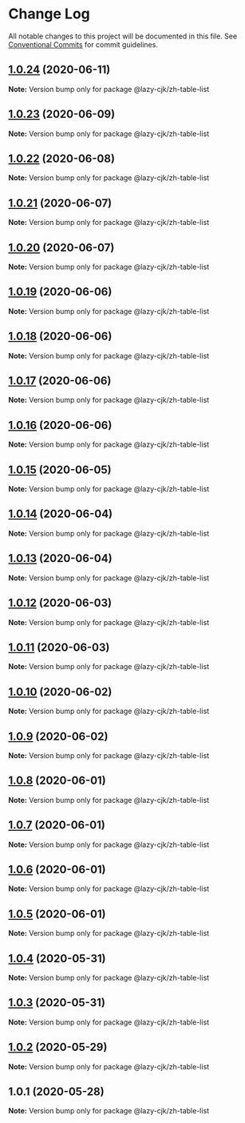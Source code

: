 # Change Log

All notable changes to this project will be documented in this file.
See [Conventional Commits](https://conventionalcommits.org) for commit guidelines.

## [1.0.24](https://github.com/bluelovers/ws-regexp/compare/@lazy-cjk/zh-table-list@1.0.23...@lazy-cjk/zh-table-list@1.0.24) (2020-06-11)

**Note:** Version bump only for package @lazy-cjk/zh-table-list





## [1.0.23](https://github.com/bluelovers/ws-regexp/compare/@lazy-cjk/zh-table-list@1.0.22...@lazy-cjk/zh-table-list@1.0.23) (2020-06-09)

**Note:** Version bump only for package @lazy-cjk/zh-table-list





## [1.0.22](https://github.com/bluelovers/ws-regexp/compare/@lazy-cjk/zh-table-list@1.0.21...@lazy-cjk/zh-table-list@1.0.22) (2020-06-08)

**Note:** Version bump only for package @lazy-cjk/zh-table-list





## [1.0.21](https://github.com/bluelovers/ws-regexp/compare/@lazy-cjk/zh-table-list@1.0.20...@lazy-cjk/zh-table-list@1.0.21) (2020-06-07)

**Note:** Version bump only for package @lazy-cjk/zh-table-list





## [1.0.20](https://github.com/bluelovers/ws-regexp/compare/@lazy-cjk/zh-table-list@1.0.19...@lazy-cjk/zh-table-list@1.0.20) (2020-06-07)

**Note:** Version bump only for package @lazy-cjk/zh-table-list





## [1.0.19](https://github.com/bluelovers/ws-regexp/compare/@lazy-cjk/zh-table-list@1.0.18...@lazy-cjk/zh-table-list@1.0.19) (2020-06-06)

**Note:** Version bump only for package @lazy-cjk/zh-table-list





## [1.0.18](https://github.com/bluelovers/ws-regexp/compare/@lazy-cjk/zh-table-list@1.0.17...@lazy-cjk/zh-table-list@1.0.18) (2020-06-06)

**Note:** Version bump only for package @lazy-cjk/zh-table-list





## [1.0.17](https://github.com/bluelovers/ws-regexp/compare/@lazy-cjk/zh-table-list@1.0.16...@lazy-cjk/zh-table-list@1.0.17) (2020-06-06)

**Note:** Version bump only for package @lazy-cjk/zh-table-list





## [1.0.16](https://github.com/bluelovers/ws-regexp/compare/@lazy-cjk/zh-table-list@1.0.15...@lazy-cjk/zh-table-list@1.0.16) (2020-06-06)

**Note:** Version bump only for package @lazy-cjk/zh-table-list





## [1.0.15](https://github.com/bluelovers/ws-regexp/compare/@lazy-cjk/zh-table-list@1.0.14...@lazy-cjk/zh-table-list@1.0.15) (2020-06-05)

**Note:** Version bump only for package @lazy-cjk/zh-table-list





## [1.0.14](https://github.com/bluelovers/ws-regexp/compare/@lazy-cjk/zh-table-list@1.0.13...@lazy-cjk/zh-table-list@1.0.14) (2020-06-04)

**Note:** Version bump only for package @lazy-cjk/zh-table-list





## [1.0.13](https://github.com/bluelovers/ws-regexp/compare/@lazy-cjk/zh-table-list@1.0.12...@lazy-cjk/zh-table-list@1.0.13) (2020-06-04)

**Note:** Version bump only for package @lazy-cjk/zh-table-list





## [1.0.12](https://github.com/bluelovers/ws-regexp/compare/@lazy-cjk/zh-table-list@1.0.11...@lazy-cjk/zh-table-list@1.0.12) (2020-06-03)

**Note:** Version bump only for package @lazy-cjk/zh-table-list





## [1.0.11](https://github.com/bluelovers/ws-regexp/compare/@lazy-cjk/zh-table-list@1.0.10...@lazy-cjk/zh-table-list@1.0.11) (2020-06-03)

**Note:** Version bump only for package @lazy-cjk/zh-table-list





## [1.0.10](https://github.com/bluelovers/ws-regexp/compare/@lazy-cjk/zh-table-list@1.0.9...@lazy-cjk/zh-table-list@1.0.10) (2020-06-02)

**Note:** Version bump only for package @lazy-cjk/zh-table-list





## [1.0.9](https://github.com/bluelovers/ws-regexp/compare/@lazy-cjk/zh-table-list@1.0.8...@lazy-cjk/zh-table-list@1.0.9) (2020-06-02)

**Note:** Version bump only for package @lazy-cjk/zh-table-list





## [1.0.8](https://github.com/bluelovers/ws-regexp/compare/@lazy-cjk/zh-table-list@1.0.7...@lazy-cjk/zh-table-list@1.0.8) (2020-06-01)

**Note:** Version bump only for package @lazy-cjk/zh-table-list





## [1.0.7](https://github.com/bluelovers/ws-regexp/compare/@lazy-cjk/zh-table-list@1.0.6...@lazy-cjk/zh-table-list@1.0.7) (2020-06-01)

**Note:** Version bump only for package @lazy-cjk/zh-table-list





## [1.0.6](https://github.com/bluelovers/ws-regexp/compare/@lazy-cjk/zh-table-list@1.0.5...@lazy-cjk/zh-table-list@1.0.6) (2020-06-01)

**Note:** Version bump only for package @lazy-cjk/zh-table-list





## [1.0.5](https://github.com/bluelovers/ws-regexp/compare/@lazy-cjk/zh-table-list@1.0.4...@lazy-cjk/zh-table-list@1.0.5) (2020-06-01)

**Note:** Version bump only for package @lazy-cjk/zh-table-list





## [1.0.4](https://github.com/bluelovers/ws-regexp/compare/@lazy-cjk/zh-table-list@1.0.3...@lazy-cjk/zh-table-list@1.0.4) (2020-05-31)

**Note:** Version bump only for package @lazy-cjk/zh-table-list





## [1.0.3](https://github.com/bluelovers/ws-regexp/compare/@lazy-cjk/zh-table-list@1.0.2...@lazy-cjk/zh-table-list@1.0.3) (2020-05-31)

**Note:** Version bump only for package @lazy-cjk/zh-table-list





## [1.0.2](https://github.com/bluelovers/ws-regexp/compare/@lazy-cjk/zh-table-list@1.0.1...@lazy-cjk/zh-table-list@1.0.2) (2020-05-29)

**Note:** Version bump only for package @lazy-cjk/zh-table-list





## 1.0.1 (2020-05-28)

**Note:** Version bump only for package @lazy-cjk/zh-table-list
